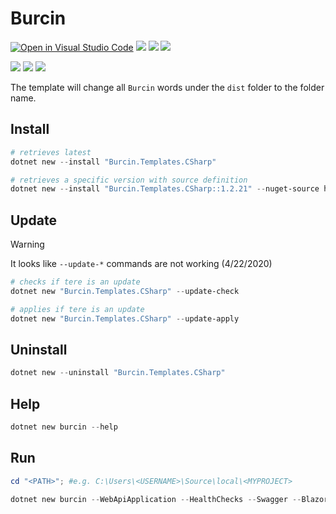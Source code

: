 # Burcin 

[![Open in Visual Studio Code](https://open.vscode.dev/badges/open-in-vscode.svg)](https://open.vscode.dev/cilerler/burcin)
[![](https://img.shields.io/badge/stackoverflow-burcin-orange.svg?style=for-the-badge&logo=stackoverflow)](https://stackoverflow.com/questions/tagged/burcin)
![](https://img.shields.io/github/release/cilerler/burcin.svg?style=for-the-badge&logo=github)
![](https://img.shields.io/github/downloads/cilerler/burcin/latest/total.svg?style=for-the-badge&logo=github&color=yellow)
 
[![](https://img.shields.io/nuget/v/Burcin.Templates.CSharp.svg?logo=nuget)](https://www.nuget.org/packages/Burcin.Templates.CSharp)
![](https://img.shields.io/nuget/dt/Burcin.Templates.CSharp.svg?logo=nuget&color=yellow)
![](https://github.com/cilerler/burcin/workflows/build_on_push/badge.svg)


The template will change all `Burcin` words under the `dist` folder to the folder name.

## Install

```powershell
# retrieves latest
dotnet new --install "Burcin.Templates.CSharp"

# retrieves a specific version with source definition
dotnet new --install "Burcin.Templates.CSharp::1.2.21" --nuget-source https://api.nuget.org/v3/index.json
```

## Update

> [!WARNING]
> It looks like `--update-*` commands are not working (4/22/2020)

```powershell
# checks if tere is an update
dotnet new "Burcin.Templates.CSharp" --update-check
```

```powershell
# applies if tere is an update
dotnet new "Burcin.Templates.CSharp" --update-apply
```

## Uninstall

```powershell
dotnet new --uninstall "Burcin.Templates.CSharp"
```

## Help

```powershell
dotnet new burcin --help
```

## Run

```powershell
cd "<PATH>"; #e.g. C:\Users\<USERNAME>\Source\local\<MYPROJECT>

dotnet new burcin --WebApiApplication --HealthChecks --Swagger --BlazorApplication --ConsoleApplication --OData --WindowsService --BackgroundService --EntityFramework --DatabaseName "ChangeMe" --TestFramework --DocFx --DockerSupport --NugetSourceGitHub --NugetSourceAzureDevOps --VsCodeDirectory --GitHubTemplates --Cache "All" --Authors "ChangeMe" --RepositoryUrl "https://github.com/<changeme>/burcin" --SkipRestore;
```
